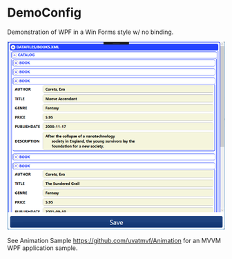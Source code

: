 # DemoConfig
Demonstration of WPF in a Win Forms style w/ no binding. 

![Screen Grab](https://github.com/uvatmvf/WpfXmlDemo/blob/master/Images/Capture.PNG)

See Animation Sample https://github.com/uvatmvf/Animation for an MVVM WPF application sample.
